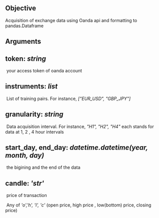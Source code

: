 ## Objective

Acquisition of exchange data using Oanda api and formatting to pandas.Dataframe

## Arguments

## token: *string*

​		your access token of oanda account

## instruments: *list*

​		List of training pairs. For instance, *["EUR_USD", "GBP_JPY"]*

## granularity: *string*

​		Data acquisition interval.  For instance,  *"H1", "H2", "H4"* each stands for data at 1, 2 , 4 hour intervals

## start_day, end_day:  *datetime.datetime(year, month, day)*

​		the bigining and the end of the data

## candle:  *'str'*

​		price of transaction 

​		Any of *'o','h', 'l', 'c'*  (open price, high price , low(bottom) price, closing price)





